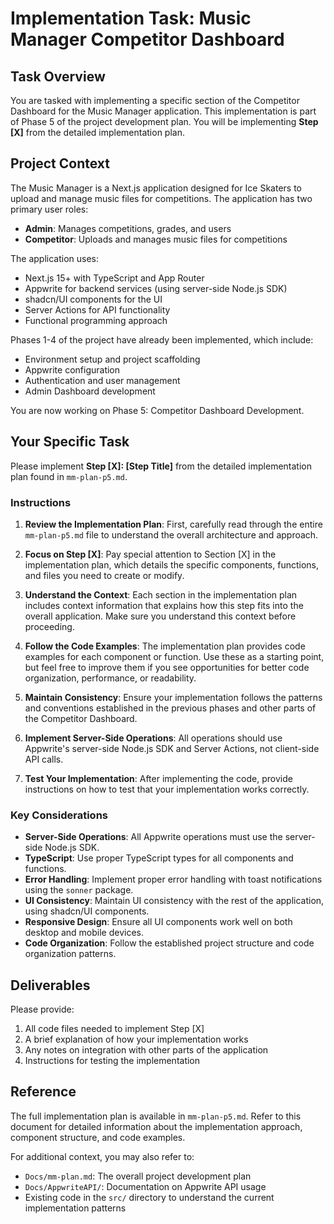 # Implementation Task: Music Manager Competitor Dashboard

## Task Overview

You are tasked with implementing a specific section of the Competitor Dashboard for the Music Manager application. This implementation is part of Phase 5 of the project development plan. You will be implementing **Step [X]** from the detailed implementation plan.

## Project Context

The Music Manager is a Next.js application designed for Ice Skaters to upload and manage music files for competitions. The application has two primary user roles:

- **Admin**: Manages competitions, grades, and users
- **Competitor**: Uploads and manages music files for competitions

The application uses:

- Next.js 15+ with TypeScript and App Router
- Appwrite for backend services (using server-side Node.js SDK)
- shadcn/UI components for the UI
- Server Actions for API functionality
- Functional programming approach

Phases 1-4 of the project have already been implemented, which include:

- Environment setup and project scaffolding
- Appwrite configuration
- Authentication and user management
- Admin Dashboard development

You are now working on Phase 5: Competitor Dashboard Development.

## Your Specific Task

Please implement **Step [X]: [Step Title]** from the detailed implementation plan found in `mm-plan-p5.md`.

### Instructions

1. **Review the Implementation Plan**: First, carefully read through the entire `mm-plan-p5.md` file to understand the overall architecture and approach.

2. **Focus on Step [X]**: Pay special attention to Section [X] in the implementation plan, which details the specific components, functions, and files you need to create or modify.

3. **Understand the Context**: Each section in the implementation plan includes context information that explains how this step fits into the overall application. Make sure you understand this context before proceeding.

4. **Follow the Code Examples**: The implementation plan provides code examples for each component or function. Use these as a starting point, but feel free to improve them if you see opportunities for better code organization, performance, or readability.

5. **Maintain Consistency**: Ensure your implementation follows the patterns and conventions established in the previous phases and other parts of the Competitor Dashboard.

6. **Implement Server-Side Operations**: All operations should use Appwrite's server-side Node.js SDK and Server Actions, not client-side API calls.

7. **Test Your Implementation**: After implementing the code, provide instructions on how to test that your implementation works correctly.

### Key Considerations

- **Server-Side Operations**: All Appwrite operations must use the server-side Node.js SDK.
- **TypeScript**: Use proper TypeScript types for all components and functions.
- **Error Handling**: Implement proper error handling with toast notifications using the `sonner` package.
- **UI Consistency**: Maintain UI consistency with the rest of the application, using shadcn/UI components.
- **Responsive Design**: Ensure all UI components work well on both desktop and mobile devices.
- **Code Organization**: Follow the established project structure and code organization patterns.

## Deliverables

Please provide:

1. All code files needed to implement Step [X]
2. A brief explanation of how your implementation works
3. Any notes on integration with other parts of the application
4. Instructions for testing the implementation

## Reference

The full implementation plan is available in `mm-plan-p5.md`. Refer to this document for detailed information about the implementation approach, component structure, and code examples.

For additional context, you may also refer to:

- `Docs/mm-plan.md`: The overall project development plan
- `Docs/AppwriteAPI/`: Documentation on Appwrite API usage
- Existing code in the `src/` directory to understand the current implementation patterns
